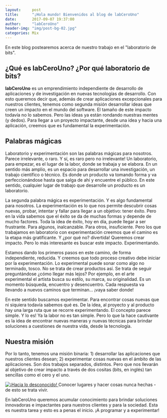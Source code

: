 ```yaml
---
layout:     post
title:      "¡Hola mundo! Bienvenidos al blog de labCeroUno"
date:       2017-09-07 19:37:00
author:     "labCeroUno"
header-img: "img/post-bg-02.jpg"
categories: Mix
---
```


<p>En este blog postearemos acerca de nuestro trabajo en el "laboratorio de bits".</p>

<h2 class="section-heading">¿Qué es labCeroUno? ¿Por qué laboratorio de bits?</h2>

<p><strong>labCeroUno</strong> es un emprendimiento independiente de desarrollo de aplicaciones y de investigación en nuevas tecnologías de desarrollo. Con esto queremos decir que, además de crear aplicaciones excepcionales para nuestros clientes, tenemos como segunda misión desarrollar ideas que creen un impacto en el mundo del software. El tamaño de este impacto todavía no lo sabemos. Pero las ideas ya están rondando nuestras mentes (y dedos). Para llegar a un proyecto impactante, desde una idea y hacia una aplicación, creemos que es fundamental la experimentación.</p>

<h2 class="section-heading">Palabras mágicas</h2>

<p>Laboratorio y experimentación son las palabras mágicas para nosotros. Parece irrelevante, o raro. Y sí, es raro pero no irrelevante! Un laboratorio, para empezar, es el lugar de la labor, donde se trabaja y se elabora. En un sentido más amplio, es un espacio para desarrollar una investigación, un trabajo científico o técnico. Es donde un producto va tomando forma y va perfeccionándose hasta que salga de ahí y encuentre el público. En este sentido, cualquier lugar de trabajo que desarrolle un producto es un laboratorio.</p>

<p>La segunda palabra mágica es experimentación. Y es algo fundamental para nosotros. La experimentación es lo que nos permite descubrir cosas nuevas, probar, intentar y fallar para llegar a un objetivo: tener éxito. Pero en la vida sabemos que el éxito se da de muchas formas y depende de mucho factores. Toda la idea de éxito, hoy en día, puede llegar a ser frustrante. Para algunos, inalcanzable. Para otros, insuficiente. Pero los que trabajamos en laboratorio con experimentación creemos que el camino es la etapa más gratificante. Y ¿por qué no? divertida! Queremos crear impacto. Pero lo más interesante es buscar este impacto. Experimentando.</p>

<p>Estamos dando los primeros pasos en este camino, de forma independiente, reducida. Y creemos que todo proceso creativo debe iniciar por la experimentación. Lo experimental puede sonar como algo no terminado, tosco. No se trata de crear productos así. Se trata de seguir preguntándose ¿cómo llegar más lejos? Por ejemplo, en el arte experimental el artista busca su estilo, su marca, su originalidad. Es un momento búsqueda, encuentro y desencuentro. Cada respuesta va llevando a nuevos caminos que terminan... ¡vaya saber donde!</p>

<p>En este sentido buscamos experimentar. Para encontrar cosas nuevas que ni siquiera todavía sabemos qué es. De la idea, al proyecto y al producto hay una larga ruta que se recorre experimentando. El concepto parece simple. Y lo es! Ya la labor no es tan simple. Pero lo que la hace cautivante es la idea de encontrar nuevas maneras y nuevas técnicas para brindar soluciones a cuestiones de nuestra vida, desde la tecnología.</p>

<h2 class="section-heading">Nuestra misión</h2>

<p>Por lo tanto, tenemos una misión binaria: 1) desarrollar las aplicaciones que nuestros clientes desean; 2) experimentar cosas nuevas en el ámbito de las aplicaciones. Son dos trabajos separados, distintos. Pero que nos llevarán al objetivo de crear impacto a través de dos cositas (bits, en inglés) tan sencillas como el cero y el uno.</p>

<a href="#">
    <img src="{{ site.baseurl }}/img/post-bg-04.jpg" class="img-responsive" alt="¡Hacia lo desconocido!">
</a>
<span class="caption text-muted">Conocer lugares y hacer cosas nunca hechas - de esto se trata vivir.</span>

<p>En labCeroUno queremos acumular conocimiento para brindar soluciones innovadoras e impactantes para nuestros clientes y para la sociedad. Esta es nuestra tarea y esto es a penas el inicio. ¡A programar y a experimentar!</p>